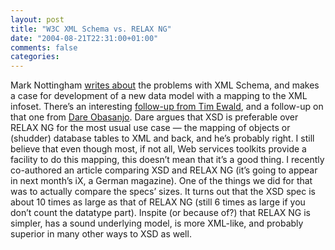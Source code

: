 ```yaml
---
layout: post
title: "W3C XML Schema vs. RELAX NG"
date: "2004-08-21T22:31:00+01:00"
comments: false
categories: 
---
```


<p>Mark Nottingham <a href="http://www.mnot.net/blog/2004/08/05/document_oriented">writes about</a> the problems with XML Schema, and makes a case for development of a new data model with a mapping to the XML infoset. There&#8217;s an interesting <a href="http://pluralsight.com/blogs/tewald/archive/2004/08/16/1892.aspx">follow-up from Tim Ewald</a>, and a follow-up on that one from <a href="http://www.25hoursaday.com/weblog/PermaLink.aspx?guid=4f0e7d28-642c-490c-94c5-cf14b1ba561e">Dare Obasanjo</a>.  Dare argues that XSD is preferable over RELAX NG for the most usual use case &#8212; the mapping of objects or (shudder) database tables to XML and back, and he&#8217;s probably right. I still believe that even though most, if not all, Web services toolkits provide a facility to do this mapping, this doesn&#8217;t mean that it&#8217;s a good thing. I recently co-authored an article comparing XSD and RELAX NG (it&#8217;s going to appear in next month&#8217;s iX, a German magazine). One of the things we did for that was to actually compare the specs&#8217; sizes. It turns out that the XSD spec is about 10 times as large as that of RELAX NG (still 6 times as large if you don&#8217;t count the datatype part). Inspite (or because of?) that RELAX NG is simpler, has a sound underlying model, is more XML-like, and probably superior in many other ways to XSD as well.</p>


